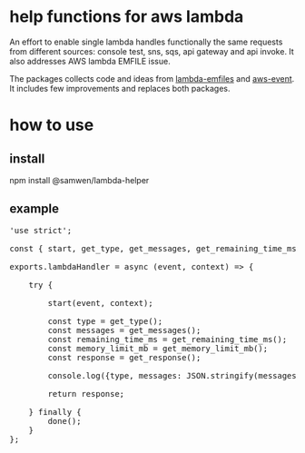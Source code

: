 # help functions for aws lambda

An effort to enable single lambda handles functionally the same requests from different sources: console test, sns, sqs, api gateway and api invoke. It also addresses AWS lambda EMFILE issue.

The packages collects code and ideas from <a href="https://github.com/samswen/lambda-emfiles">lambda-emfiles</a> and <a href="https://github.com/samswen/aws-event">aws-event</a>. It includes few improvements and replaces both packages.

# how to use

## install

npm install @samwen/lambda-helper

## example

<pre>
'use strict';

const { start, get_type, get_messages, get_remaining_time_ms, get_memory_limit_mb, get_response, done } = require('@samwen/lambda-helper');

exports.lambdaHandler = async (event, context) => {

    try {
        
        start(event, context);

        const type = get_type();
        const messages = get_messages();
        const remaining_time_ms = get_remaining_time_ms();
        const memory_limit_mb = get_memory_limit_mb();
        const response = get_response();

        console.log({type, messages: JSON.stringify(messages), remaining_time_ms, memory_limit_mb, response});

        return response;

    } finally {
        done();
    }
};
<pre>